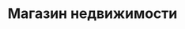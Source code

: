 --- 
title: "Магазин недвижимости" 
site: "http://www.dom-shop.com.ua" 
town: "Ялта" 
tel: ["+7 978 870-09-31, +38 095 521-17-49"] 
address: "Россия, Республика Крым, г. Ялта, Набережная, ул. Ленина, 17" 
mail: "info@dom-shop.com.ua" 
--- 
